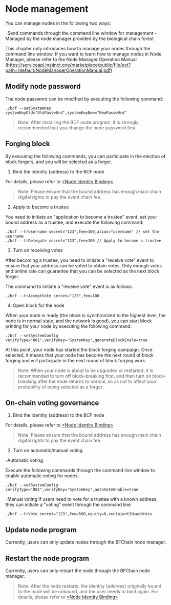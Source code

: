 # Node management

You can manage nodes in the following two ways:

-Send commands through the command line window for management
-Managed by the node manager provided by the biological chain forest

This chapter only introduces how to manage your nodes through the command line window. If you want to learn how to manage nodes in Node Manager, please refer to the Node Manager Operation Manual (https://serviceapi.instinct.one/marketplace/public/file/ext?path=/default/NodeManagerOperationManual.pdf)


## Modify node password
The node password can be modified by executing the following command:

```
./bcf --setSystemKey systemKeyOld="OldPassw0rd",systemKeyNew="NewPassw0rd"

```

> Note: After installing the BCF node program, it is strongly recommended that you change the node password first.

## Forging block

By executing the following commands, you can participate in the election of block forgers, and you will be selected as a forger.

1. Bind the identity (address) to the BCF node

For details, please refer to [\<Node Identity Binding\>](/en/Tutorials/PC_full_node_tutorial/Windows/install.html#node-identity-binding)

> Note: Please ensure that the bound address has enough main chain digital rights to pay the event chain fee.

2. Apply to become a trustee

You need to initiate an "application to become a trustee" event, set your bound address as a trustee, and execute the following command:

```
./bcf --trUsername secret="123",fee=100,alias="username" // set the username
./bcf --trDelegate secret="123",fee=100 // Apply to become a trustee
```
3. Turn on receiving votes

After becoming a trustee, you need to initiate a "receive vote" event to ensure that your address can be voted to obtain votes. Only enough votes and online rate can guarantee that you can be selected as the next block forger.

The command to initiate a "receive vote" event is as follows:

```
./bcf --trAcceptVote sercet="123",fee=100

```

4. Open block for the node

When your node is ready (the block is synchronized to the highest level, the node is in normal state, and the network is good), you can start block printing for your node by executing the following command:

```
./bcf --setSystemConfig verifyType="001",verifyKey="SystemKey",generateBlockEnale=true

```
At this point, your node has started the block forging campaign. Once selected, it means that your node has become the next round of block forging and will participate in the next round of block forging work.

> Note: When your node is about to be upgraded or restarted, it is recommended to turn off block-breaking first, and then turn on block-breaking after the node returns to normal, so as not to affect your probability of being selected as a forger.



## On-chain voting governance

1. Bind the identity (address) to the BCF node

For details, please refer to [\<Node Identity Binding\>](/en/Tutorials/PC_full_node_tutorial/Windows/install.html#node-identity-binding)

> Note: Please ensure that the bound address has enough main chain digital rights to pay the event chain fee.

2. Turn on automatic/manual voting

-Automatic voting

Execute the following commands through the command line window to enable automatic voting for nodes:

```
./bcf --setSystemConfig verifyType="001",verifyKey="SystemKey",autoVoteEnable=true

```

-Manual voting
If users need to vote for a trustee with a known address, they can initiate a "voting" event through the command line

```
./bcf --trVote secret="123",fee=500,equity=0,recipientId=address

```




## Update node program

Currently, users can only update nodes through the BFChain node manager.




## Restart the node program

Currently, users can only restart the node through the BFChain node manager.

> Note: After the node restarts, the identity (address) originally bound to the node will be unbound, and the user needs to bind again. For details, please refer to [\<Node Identity Binding\>](/en/Tutorials/PC_full_node_tutorial/Windows/install.html#node-identity-binding)

